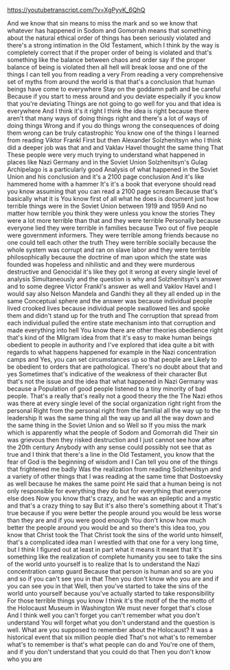 https://youtubetranscript.com/?v=XgPyvK_6QhQ

 And we know that sin means to miss the mark and so we know that whatever has happened in Sodom and Gomorrah means that something about the natural ethical order of things has been seriously violated and there's a strong intimation in the Old Testament, which I think by the way is completely correct that if the proper order of being is violated and that's something like the balance between chaos and order say if the proper balance of being is violated then all hell will break loose and one of the things I can tell you from reading a very From reading a very comprehensive set of myths from around the world is that that's a conclusion that human beings have come to everywhere Stay on the goddamn path and be careful Because if you start to mess around and you deviate especially if you know that you're deviating Things are not going to go well for you and that idea is everywhere And I think it's it right I think the idea is right because there aren't that many ways of doing things right and there's a lot of ways of doing things Wrong and if you do things wrong the consequences of doing them wrong can be truly catastrophic You know one of the things I learned from reading Viktor Frankl First but then Alexander Solzhenitsyn who I think did a deeper job was that and and Vaklav Havel thought the same thing That These people were very much trying to understand what happened in places like Nazi Germany and in the Soviet Union Solzhenitsyn's Gulag Archipelago is a particularly good Analysis of what happened in the Soviet Union and his conclusion and it's a 2100 page conclusion And it's like hammered home with a hammer It's it's a book that everyone should read you know assuming that you can read a 2100 page scream Because that's basically what it is You know first of all what he does is document just how terrible things were in the Soviet Union between 1919 and 1959 And no matter how terrible you think they were unless you know the stories They were a lot more terrible than that and they were terrible Personally because everyone lied they were terrible in families because Two out of five people were government informers. They were terrible among friends because no one could tell each other the truth They were terrible socially because the whole system was corrupt and ran on slave labor and they were terrible philosophically because the doctrine of man upon which the state was founded was hopeless and nihilistic and and they were murderous destructive and Genocidal it's like they got it wrong at every single level of analysis Simultaneously and the question is why and Solzhenitsyn's answer and to some degree Victor Frankl's answer as well and Vaklov Havel and I would say also Nelson Mandela and Gandhi they all they all ended up in the same Conceptual sphere and the answer was because individual people lived crooked lives because individual people swallowed lies and spoke them and didn't stand up for the truth and The corruption that spread from each individual pulled the entire state mechanism into that corruption and made everything into hell You know there are other theories obedience right that's kind of the Milgram idea from that it's easy to make human beings obedient to people in authority and I've explored that idea quite a bit with regards to what happens happened for example in the Nazi concentration camps and Yes, you can set circumstances up so that people are Likely to be obedient to orders that are pathological. There's no doubt about that and yes Sometimes that's indicative of the weakness of their character But that's not the issue and the idea that what happened in Nazi Germany was because a Population of good people listened to a tiny minority of bad people. That's a really that's really not a good theory the the The Nazi ethos was there at every single level of the social organization right right from the personal Right from the personal right from the familial all the way up to the leadership It was the same thing all the way up and all the way down and the same thing in the Soviet Union and so Well so If you miss the mark which is apparently what the people of Sodom and Gomorrah did Their sin was grievous then they risked destruction and I just cannot see how after the 20th century Anybody with any sense could possibly not see that as true and I think that there's a line in the Old Testament, you know that the fear of God is the beginning of wisdom and I Can tell you one of the things that frightened me badly Was the realization from reading Solzhenitsyn and a variety of other things that I was reading at the same time that Dostoevsky as well because he makes the same point He said that a human being is not only responsible for everything they do but for everything that everyone else does Now you know that's crazy, and he was an epileptic and a mystic and that's a crazy thing to say But it's also there's something about it That's true because if you were better the people around you would be less worse than they are and if you were good enough You don't know how much better the people around you would be and so there's this idea too, you know that Christ took the That Christ took the sins of the world unto himself, that's a complicated idea man I wrestled with that one for a very long time, but I think I figured out at least in part what it means it meant that It's something like the realization of complete humanity you see to take the sins of the world unto yourself is to realize that Is to understand the Nazi concentration camp guard Because that person is human and so are you and so if you can't see you in that Then you don't know who you are and if you can see you in that Well, then you've started to take the sins of the world unto yourself because you've actually started to take responsibility For those terrible things you know I think it's the motif of the the motto of the Holocaust Museum in Washington We must never forget that's close And I think well you can't forget you can't remember what you don't understand You will forget what you don't understand and the question is well. What are you supposed to remember about the Holocaust? It was a historical event that six million people died That's not what's to remember what's to remember is that's what people can do and You're one of them, and if you don't understand that you could do that Then you don't know who you are